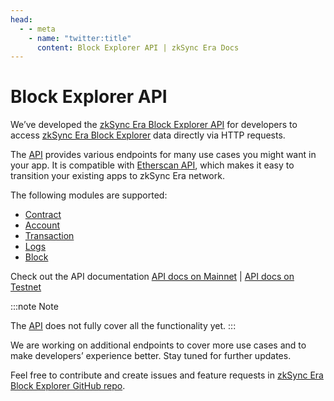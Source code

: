 ```yaml
---
head:
  - - meta
    - name: "twitter:title"
      content: Block Explorer API | zkSync Era Docs
---
```


# Block Explorer API

We’ve developed the [zkSync Era Block Explorer API](https://block-explorer-api.mainnet.zksync.io/docs) for developers to access [zkSync Era Block Explorer](https://explorer.zksync.io/) data directly via HTTP requests.

The [API](https://block-explorer-api.mainnet.zksync.io/docs) provides various endpoints for many use cases you might want in your app. It is compatible with [Etherscan API](https://docs.etherscan.io/), which makes it easy to transition your existing apps to zkSync Era network.

The following modules are supported:

- [Contract](https://block-explorer-api.mainnet.zksync.io/docs#/Contract%20API)
- [Account](https://block-explorer-api.mainnet.zksync.io/docs#/Account%20API)
- [Transaction](https://block-explorer-api.mainnet.zksync.io/docs#/Transaction%20API)
- [Logs](https://block-explorer-api.mainnet.zksync.io/docs#/Logs%20API)
- [Block](https://block-explorer-api.mainnet.zksync.io/docs#/Block%20API)

Check out the API documentation [API docs on Mainnet](https://block-explorer-api.mainnet.zksync.io/docs) | [API docs on Testnet](https://block-explorer-api.testnets.zksync.dev/docs)

:::note Note

The [API](https://block-explorer-api.mainnet.zksync.io/docs) does not fully cover all the functionality yet.
:::

We are working on additional endpoints to cover more use cases and to make developers’ experience better. Stay tuned for further updates.

Feel free to contribute and create issues and feature requests in [zkSync Era Block Explorer GitHub repo](https://github.com/matter-labs/block-explorer).
